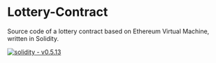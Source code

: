 # Lottery-Contract
Source code of a lottery contract based on Ethereum Virtual Machine, written in Solidity.

[![solidity - v0.5.13](https://img.shields.io/badge/solidity-v0.5.13-2ea44f?logo=solidity)](https://github.com/manifoldfinance)
